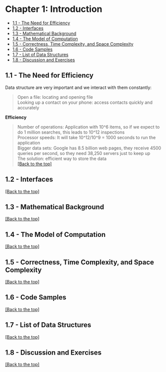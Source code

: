 # Chapter 1: Introduction
  * [1.1 - The Need for Efficiency](https://github.com/dzhang54/All-Notes/blob/master/Self%20Learning/Data%20Structures/Open-Data-Structures-cp1.md#11---the-need-for-efficiency)
  * [1.2 - Interfaces](https://github.com/dzhang54/All-Notes/blob/master/Self%20Learning/Data%20Structures/Open-Data-Structures-cp1.md#12---interfaces)
  * [1.3 - Mathematical Background](https://github.com/dzhang54/All-Notes/blob/master/Self%20Learning/Data%20Structures/Open-Data-Structures-cp1.md#13---mathematical-background)
  * [1.4 - The Model of Computation](https://github.com/dzhang54/All-Notes/blob/master/Self%20Learning/Data%20Structures/Open-Data-Structures-cp1.md#14---the-model-of-computation)
  * [1.5 - Correctness, Time Complexity, and Space Complexity](https://github.com/dzhang54/All-Notes/blob/master/Self%20Learning/Data%20Structures/Open-Data-Structures-cp1.md#15---correctness-time-complexity-and-space-complexity)
  * [1.6 - Code Samples](https://github.com/dzhang54/All-Notes/blob/master/Self%20Learning/Data%20Structures/Open-Data-Structures-cp1.md#16---code-samples)
  * [1.7 - List of Data Structures](https://github.com/dzhang54/All-Notes/blob/master/Self%20Learning/Data%20Structures/Open-Data-Structures-cp1.md#17---list-of-data-structures)
  * [1.8 - Discussion and Exercises](https://github.com/dzhang54/All-Notes/blob/master/Self%20Learning/Data%20Structures/Open-Data-Structures-cp1.md#18---discussion-and-exercises)
  
## 1.1 - The Need for Efficiency  
Data structure are very important and we interact with them constantly:  
 > Open a file: locating and opening file  
 > Looking up a contact on your phone: access contacts quickly and accurately  
     
**Efficiency**
  > Number of operations: Application with 10^6 items, so if we expect to do 1 million searches, this leads to 10^12 inspections  
  > Processor speeds: It will take 10^12/10^9 = 1000 seconds to run the application  
  > Bigger data sets: Google has 8.5 billion web pages, they receive 4500 queries per second, so they need 38,250 servers just to keep up  
  > The solution: efficient way to store the data    
  [[Back to the top]](https://github.com/dzhang54/All-Notes/blob/master/Self%20Learning/Data%20Structures/Open-Data-Structures-cp1.md#chapter-1-introduction)
## 1.2 - Interfaces
[[Back to the top]](https://github.com/dzhang54/All-Notes/blob/master/Self%20Learning/Data%20Structures/Open-Data-Structures-cp1.md#chapter-1-introduction)
## 1.3 - Mathematical Background
[[Back to the top]](https://github.com/dzhang54/All-Notes/blob/master/Self%20Learning/Data%20Structures/Open-Data-Structures-cp1.md#chapter-1-introduction)
## 1.4 - The Model of Computation
[[Back to the top]](https://github.com/dzhang54/All-Notes/blob/master/Self%20Learning/Data%20Structures/Open-Data-Structures-cp1.md#chapter-1-introduction)
## 1.5 - Correctness, Time Complexity, and Space Complexity
[[Back to the top]](https://github.com/dzhang54/All-Notes/blob/master/Self%20Learning/Data%20Structures/Open-Data-Structures-cp1.md#chapter-1-introduction)
## 1.6 - Code Samples
[[Back to the top]](https://github.com/dzhang54/All-Notes/blob/master/Self%20Learning/Data%20Structures/Open-Data-Structures-cp1.md#chapter-1-introduction)
## 1.7 - List of Data Structures
[[Back to the top]](https://github.com/dzhang54/All-Notes/blob/master/Self%20Learning/Data%20Structures/Open-Data-Structures-cp1.md#chapter-1-introduction)
## 1.8 - Discussion and Exercises
[[Back to the top]](https://github.com/dzhang54/All-Notes/blob/master/Self%20Learning/Data%20Structures/Open-Data-Structures-cp1.md#chapter-1-introduction)

